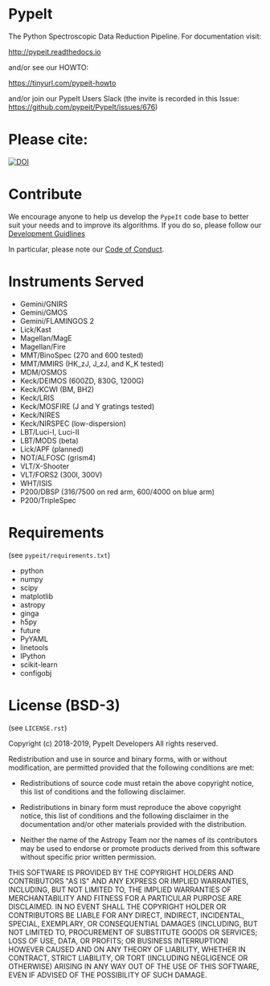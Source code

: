 # PypeIt

The Python Spectroscopic Data Reduction Pipeline.  For
documentation visit:

http://pypeit.readthedocs.io

and/or see our HOWTO:

https://tinyurl.com/pypeit-howto

and/or join our PypeIt Users Slack 
(the invite is recorded in this Issue:
https://github.com/pypeit/PypeIt/issues/676)

# Please cite:


[![DOI](https://zenodo.org/badge/DOI/10.5281/zenodo.3743493.svg)](https://doi.org/10.5281/zenodo.3743493)


# Contribute

We encourage anyone to help us develop the `PypeIt` code base to better
suit your needs and to improve its algorithms. If you do so, please
follow our [Development
Guidlines](https://pypeit.readthedocs.io/en/latest/development.html)

In particular, please note our [Code of
Conduct](https://pypeit.readthedocs.io/en/latest/codeconduct.html).


# Instruments Served
* Gemini/GNIRS
* Gemini/GMOS 
* Gemini/FLAMINGOS 2 
* Lick/Kast 
* Magellan/MagE
* Magellan/Fire
* MMT/BinoSpec (270 and 600 tested)
* MMT/MMIRS (HK_zJ, J_zJ, and K_K tested)
* MDM/OSMOS
* Keck/DEIMOS (600ZD, 830G, 1200G)
* Keck/KCWI (BM, BH2)
* Keck/LRIS
* Keck/MOSFIRE  (J and Y gratings tested)
* Keck/NIRES
* Keck/NIRSPEC (low-dispersion)
* LBT/Luci-I, Luci-II
* LBT/MODS (beta)
* Lick/APF (planned)
* NOT/ALFOSC (grism4)
* VLT/X-Shooter
* VLT/FORS2  (300I, 300V)
* WHT/ISIS
* P200/DBSP (316/7500 on red arm, 600/4000 on blue arm)
* P200/TripleSpec

# Requirements

(see `pypeit/requirements.txt`)

* python
* numpy
* scipy
* matplotlib
* astropy
* ginga
* h5py
* future
* PyYAML
* linetools
* IPython
* scikit-learn
* configobj


# License (BSD-3)

(see `LICENSE.rst`)

Copyright (c) 2018-2019, PypeIt Developers All rights reserved.

Redistribution and use in source and binary forms, with or without
modification, are permitted provided that the following conditions are
met:

 - Redistributions of source code must retain the above copyright
   notice, this list of conditions and the following disclaimer.

 - Redistributions in binary form must reproduce the above copyright
   notice, this list of conditions and the following disclaimer in the
   documentation and/or other materials provided with the distribution.

 - Neither the name of the Astropy Team nor the names of its
   contributors may be used to endorse or promote products derived from
   this software without specific prior written permission.

THIS SOFTWARE IS PROVIDED BY THE COPYRIGHT HOLDERS AND CONTRIBUTORS "AS
IS" AND ANY EXPRESS OR IMPLIED WARRANTIES, INCLUDING, BUT NOT LIMITED
TO, THE IMPLIED WARRANTIES OF MERCHANTABILITY AND FITNESS FOR A
PARTICULAR PURPOSE ARE DISCLAIMED. IN NO EVENT SHALL THE COPYRIGHT
HOLDER OR CONTRIBUTORS BE LIABLE FOR ANY DIRECT, INDIRECT, INCIDENTAL,
SPECIAL, EXEMPLARY, OR CONSEQUENTIAL DAMAGES (INCLUDING, BUT NOT LIMITED
TO, PROCUREMENT OF SUBSTITUTE GOODS OR SERVICES; LOSS OF USE, DATA, OR
PROFITS; OR BUSINESS INTERRUPTION) HOWEVER CAUSED AND ON ANY THEORY OF
LIABILITY, WHETHER IN CONTRACT, STRICT LIABILITY, OR TORT (INCLUDING
NEGLIGENCE OR OTHERWISE) ARISING IN ANY WAY OUT OF THE USE OF THIS
SOFTWARE, EVEN IF ADVISED OF THE POSSIBILITY OF SUCH DAMAGE.


